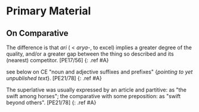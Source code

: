 # Primary Material

## On Comparative

The difference is that *ari* ( < *arya*-, to excel) implies a greater degree of the quality, and/or a greater gap between the thing so described and its (nearest) competitor. [PE17/56]
{: .ref #A}

see below on CE "noun and adjective suffixes and prefixes" {*pointing to yet unpublished text*}. [PE21/78] 
{: .ref #A}

The superlative was usually expressed by an article and partitive: as "the swift among horses"; the comparative with some preposition: as "swift beyond others". [PE21/78]
{: .ref #A}